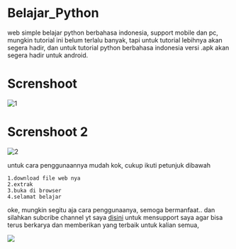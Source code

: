 # Belajar_Python


web simple belajar python berbahasa indonesia, support mobile dan pc, mungkin tutorial ini belum terlalu banyak, tapi untuk tutorial lebihnya akan segera hadir, dan untuk tutorial python berbahasa indonesia versi .apk akan segera hadir untuk android.

# Screnshoot
![1](https://github.com/Ranginang67/Belajar_Python/blob/master/ex/example.png)


# Screnshoot 2
![2](https://github.com/Ranginang67/Belajar_Python/blob/master/ex/example2.png)


untuk cara penggunaannya mudah kok, cukup ikuti petunjuk dibawah

```
1.download file web nya
2.extrak
3.buka di browser
4.selamat belajar
```
oke, mungkin segitu aja cara penggunaanya, semoga bermanfaat..
dan silahkan subcribe channel yt saya [disini](https://www.youtube.com/channel/UCNMD5U02GFeWLqmrl_XSPGQ) untuk mensupport saya agar bisa terus berkarya dan memberikan yang terbaik untuk kalian semua,





<a href="https://t.me/Msambari"><img src="https://img.shields.io/badge/telegram-Ms.ambari-blue.svg">
